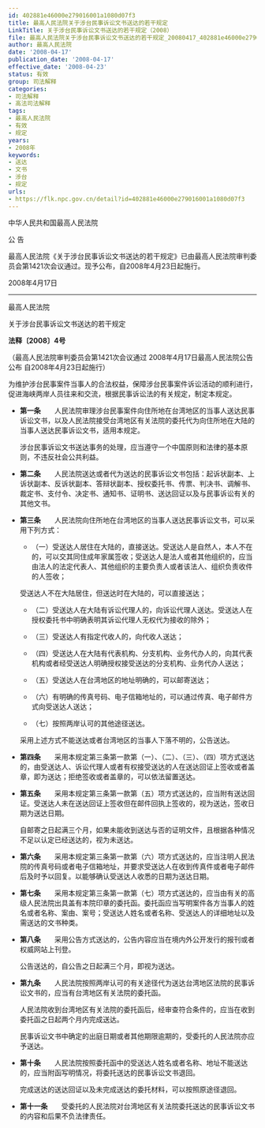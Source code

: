 ```yaml
---
id: 402881e46000e279016001a1080d07f3
title: 最高人民法院关于涉台民事诉讼文书送达的若干规定
LinkTitle: 关于涉台民事诉讼文书送达的若干规定（2008）
file: 最高人民法院关于涉台民事诉讼文书送达的若干规定_20080417_402881e46000e279016001a1080d07f3.docx
author: 最高人民法院
date: '2008-04-17'
publication_date: '2008-04-17'
effective_date: '2008-04-23'
status: 有效
group: 司法解释
categories:
- 司法解释
- 高法司法解释
tags:
- 最高人民法院
- 有效
- 规定
years:
- 2008年
keywords:
- 送达
- 文书
- 涉台
- 规定
urls:
- https://flk.npc.gov.cn/detail?id=402881e46000e279016001a1080d07f3
---
```


中华人民共和国最高人民法院

公 告

最高人民法院《关于涉台民事诉讼文书送达的若干规定》已由最高人民法院审判委员会第1421次会议通过。现予公布，自2008年4月23日起施行。

2008年4月17日

---

最高人民法院

关于涉台民事诉讼文书送达的若干规定

**法释〔2008〕4号**

（最高人民法院审判委员会第1421次会议通过 2008年4月17日最高人民法院公告公布 自2008年4月23日起施行）

为维护涉台民事案件当事人的合法权益，保障涉台民事案件诉讼活动的顺利进行，促进海峡两岸人员往来和交流，根据民事诉讼法的有关规定，制定本规定。

- **第一条**　　人民法院审理涉台民事案件向住所地在台湾地区的当事人送达民事诉讼文书，以及人民法院接受台湾地区有关法院的委托代为向住所地在大陆的当事人送达民事诉讼文书，适用本规定。

  涉台民事诉讼文书送达事务的处理，应当遵守一个中国原则和法律的基本原则，不违反社会公共利益。

- **第二条**　　人民法院送达或者代为送达的民事诉讼文书包括：起诉状副本、上诉状副本、反诉状副本、答辩状副本、授权委托书、传票、判决书、调解书、裁定书、支付令、决定书、通知书、证明书、送达回证以及与民事诉讼有关的其他文书。

- **第三条**　　人民法院向住所地在台湾地区的当事人送达民事诉讼文书，可以采用下列方式：

  - （一）受送达人居住在大陆的，直接送达。受送达人是自然人，本人不在的，可以交其同住成年家属签收；受送达人是法人或者其他组织的，应当由法人的法定代表人、其他组织的主要负责人或者该法人、组织负责收件的人签收；

  受送达人不在大陆居住，但送达时在大陆的，可以直接送达；

  - （二）受送达人在大陆有诉讼代理人的，向诉讼代理人送达。受送达人在授权委托书中明确表明其诉讼代理人无权代为接收的除外；

  - （三）受送达人有指定代收人的，向代收人送达；

  - （四）受送达人在大陆有代表机构、分支机构、业务代办人的，向其代表机构或者经受送达人明确授权接受送达的分支机构、业务代办人送达；

  - （五）受送达人在台湾地区的地址明确的，可以邮寄送达；

  - （六）有明确的传真号码、电子信箱地址的，可以通过传真、电子邮件方式向受送达人送达；

  - （七）按照两岸认可的其他途径送达。

  采用上述方式不能送达或者台湾地区的当事人下落不明的，公告送达。

- **第四条**　　采用本规定第三条第一款第（一）、（二）、（三）、（四）项方式送达的，由受送达人、诉讼代理人或者有权接受送达的人在送达回证上签收或者盖章，即为送达；拒绝签收或者盖章的，可以依法留置送达。

- **第五条**　　采用本规定第三条第一款第（五）项方式送达的，应当附有送达回证。受送达人未在送达回证上签收但在邮件回执上签收的，视为送达，签收日期为送达日期。

  自邮寄之日起满三个月，如果未能收到送达与否的证明文件，且根据各种情况不足以认定已经送达的，视为未送达。

- **第六条**　　采用本规定第三条第一款第（六）项方式送达的，应当注明人民法院的传真号码或者电子信箱地址，并要求受送达人在收到传真件或者电子邮件后及时予以回复。以能够确认受送达人收悉的日期为送达日期。

- **第七条**　　采用本规定第三条第一款第（七）项方式送达的，应当由有关的高级人民法院出具盖有本院印章的委托函。委托函应当写明案件各方当事人的姓名或者名称、案由、案号；受送达人姓名或者名称、受送达人的详细地址以及需送达的文书种类。

- **第八条**　　采用公告方式送达的，公告内容应当在境内外公开发行的报刊或者权威网站上刊登。

  公告送达的，自公告之日起满三个月，即视为送达。

- **第九条**　　人民法院按照两岸认可的有关途径代为送达台湾地区法院的民事诉讼文书的，应当有台湾地区有关法院的委托函。

  人民法院收到台湾地区有关法院的委托函后，经审查符合条件的，应当在收到委托函之日起两个月内完成送达。

  民事诉讼文书中确定的出庭日期或者其他期限逾期的，受委托的人民法院亦应予送达。

- **第十条**　　人民法院按照委托函中的受送达人姓名或者名称、地址不能送达的，应当附函写明情况，将委托送达的民事诉讼文书退回。

  完成送达的送达回证以及未完成送达的委托材料，可以按照原途径退回。

- **第十一条**　　受委托的人民法院对台湾地区有关法院委托送达的民事诉讼文书的内容和后果不负法律责任。
